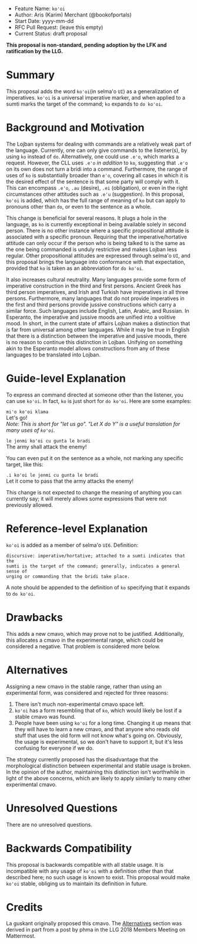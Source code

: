 - Feature Name: `ko'oi`
- Author: Aris (Karim) Merchant (@bookofportals)
- Start Date: yyyy-mm-dd
- RFC Pull Request: (leave this empty)
- Current Status: draft proposal

**This proposal is non-standard, pending adoption by the LFK and ratification
by the LLG.**

# Summary
[Summary]: #summary

This proposal adds the word `ko'oi`(in selma'o `UI`) as a generalization of
imperatives. `ko'oi` is a universal imperative marker, and when applied to a
sumti marks the target of the command; `ko` expands to `do ko'oi`.


# Background and Motivation
[Background and Motivation]: #background-and-motivation

The Lojban systems for dealing with commands are a relatively weak part of the
language. Currently, one can only give commands to the listener(s), by using
`ko` instead of `do`. Alternatively, one could use `.e'o`, which marks a
request. However, the CLL uses `.e'o` *in addition* to `ko`, suggesting that
`.e'o` on its own does not turn a bridi into a command. Furthermore, the range
of uses of `ko` is substantially broader than `e'o`, covering all cases in which
it is the desired effect of the sentence is that some party will comply with it.
This can encompass `.e'o`, `.au` (desire), `.ei` (obligation), or even in the
right circumstances other attitudes such as `.e'u` (suggestion). In this
proposal, `ko'oi` is added, which has the full range of meaning of `ko` but can
apply to pronouns other than `do`, or even to the sentence as a whole.

This change is beneficial for several reasons. It plugs a hole in the language,
as `ko` is currently exceptional in being available solely in second person.
There is no other instance where a specific propositional attitude is associated
with a specific pronoun. Requiring that the imperative/hortative attitude can
only occur if the person who is being talked to is the same as the one being
commanded is unduly restrictive and makes Lojban less regular. Other
propositional attitudes are expressed through selma'o `UI`, and this proposal
brings the language into conformance with that expectation, provided that `ko`
is taken as an abbreviation for `do ko'oi`.

It also increases cultural neutrality. Many languages provide some form of
imperative construction in the third and first persons. Ancient Greek has third
person imperatives, and Irish and Turkish have imperatives in all three persons.
Furthermore, many languages that do not provide imperatives in the first and
third persons provide jussive constructions which carry a similar force. Such
languages include English, Latin, Arabic, and Russian. In Esperanto, the
imperative and jussive moods are unified into a volitive mood. In short, in the
current state of affairs Lojban makes a distinction that is far from universal
among other languages. While it may be true in English that there is a
distinction between the imperative and jussive moods, there is no reason to
continue this distinction in Lojban. Unifying on something akin to the Esperanto
model allows constructions from any of these languages to be translated into
Lojban.


# Guide-level Explanation
[Guide-level Explanation]: #guide-level-explanation

To express an command directed at someone other than the listener, you can use
`ko'oi`. In fact, `ko` is just short for `do ko'oi`. Here are some examples:

`mi'o ko'oi klama` <br/>
Let's go! <br/>
*Note: This is short for "let us go". "Let X do Y" is a useful translation
for many uses of `ko'oi`.*

`le jenmi ko'oi cu gunta le bradi` <br/>
The army shall attack the enemy!

You can even put it on the sentence as a whole, not marking any specific target,
like this:

`.i ko'oi le jenmi cu gunta le bradi` <br/>
Let it come to pass that the army attacks the enemy!

This change is not expected to change the meaning of anything you can
currently say; it will merely allows some expressions that were not
previously allowed.


# Reference-level Explanation
[Reference-level Explanation]: #reference-level-explanation

`ko'oi` is added as a member of selma'o `UI6`. Definition:
```
discursive: imperative/hortative; attached to a sumti indicates that the
sumti is the target of the command; generally, indicates a general sense of
urging or commanding that the bridi take place.
```

A note should be appended to the definition of `ko` specifying that it expands
to `do ko'oi`.


# Drawbacks
[Drawbacks]: #drawbacks

This adds a new cmavo, which may prove not to be justified. Additionally,
this allocates a cmavo in the experimental range, which could be considered
a negative. That problem is considered more below.


# Alternatives
[Alternatives]: #alternatives

Assigning a new cmavo in the stable range, rather than using an experimental
form, was considered and rejected for three reasons:

  1. There isn't much non-experimental cmavo space left.
  2. `ko'oi` has a form resembling that of `ko`, which would likely be lost
     if a stable cmavo was found.
  3. People have been using `ko'oi` for a long time. Changing it up means that
     they will have to learn a new cmavo, and that anyone who reads old stuff
     that uses the old form will not know what's going on. Obviously, the usage
     is experimental, so we don't have to support it, but it's less confusing
     for everyone if we do.

The strategy currently proposed has the disadvantage that the morphological
distinction between experimental and stable usage is broken. In the opinion
of the author, maintaining this distinction isn't worthwhile in light of
the above concerns, which are likely to apply similarly to many other
experimental cmavo.


# Unresolved Questions
[Unresolved Questions]: #unresolved-questions

There are no unresolved questions.

# Backwards Compatibility
[Backwards Compatibility]: #backwards-compatibility

This proposal is backwards compatible with all stable usage. It is incompatible
with any usage of `ko'oi` with a definition other than that described here;
no such usage is known to exist. This proposal would make `ko'oi` stable,
obliging us to maintain its definition in future.

# Credits
[Credits]: #credits

La guskant originally proposed this cmavo. The [Alternatives] section was
derived in part from a post by phma in the LLG 2018 Members Meeting on
Mattermost.
